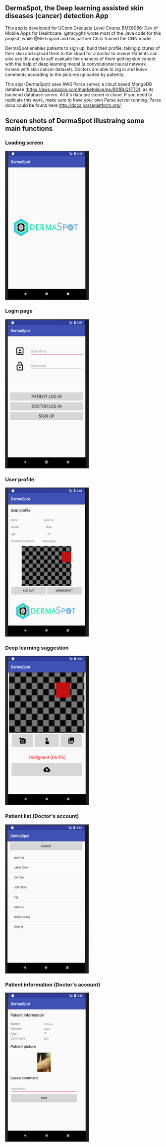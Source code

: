 ## DermaSpot, the Deep learning assisted skin diseases (cancer) detection App
This app is developed for UConn Graduate Level Course BME6086: Dev of Mobile Apps for Healthcare. @tracyghz wrote most of the Java code for this project, while @Berlingrad and his partner Chris trained the CNN model.

DermaSpot enables patients to sign up, build their profile, taking pictures of their skin and upload them to the cloud for a doctor to review. Patients can also use this app
to self evaluate the chances of them getting skin cancer with the help of deep learning model (a convolutional neural network trained with skin cancer dataset). Doctors are able to log in and leave comments according to the pictures uploaded by patients.

This app (DermaSpot) uses AWS Parse server, a cloud based MongoDB database (https://aws.amazon.com/marketplace/pp/B01BLQ17TO), as its backend database servre. All it's data are stored in cloud. If you need to replicate this work,
make sure to have your own Parse server running. Parse docs could be found here http://docs.parseplatform.org/.

## Screen shots of DermaSpot illustraing some main functions

### Loading screen
<img src="ImagesForReadme/screenshot8.png" width="270" height="480">

### Login page
<img src="ImagesForReadme/screenshot1.png" width="270" height="480">

### User profile
 <img src="ImagesForReadme/screenshot4.png" width="270" height="480">

### Deep learning suggestion
 <img src="ImagesForReadme/screenshot3.png" width="270" height="480">

### Patient list (Doctor's account) 
 <img src="ImagesForReadme/screenshot5.png" width="270" height="480">
 
### Patient information (Doctor's account)
 <img src="ImagesForReadme/screenshot7.png" width="270" height="480">


